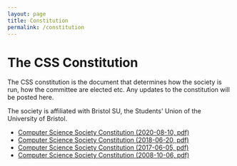 ```yaml
---
layout: page
title: Constitution
permalink: /constitution
---
```


# The CSS Constitution

The CSS constitution is the document that determines how the society is run, how the committee are elected etc. Any updates to the constitution will be posted here.

The society is affiliated with Bristol SU, the Students' Union of the University of Bristol.

- [Computer Science Society Constitution (2020-08-10, pdf)](/assets/files/constitution-2020-08-10.pdf)
- [Computer Science Society Constitution (2018-06-20, pdf)](/assets/files/constitution-2018-06-20.pdf)
- [Computer Science Society Constitution (2017-06-05, pdf)](/assets/files/constitution-2017-06-05.pdf)
- [Computer Science Society Constitution (2008-10-06, pdf)](/assets/files/constitution-2008-10-06.pdf)
